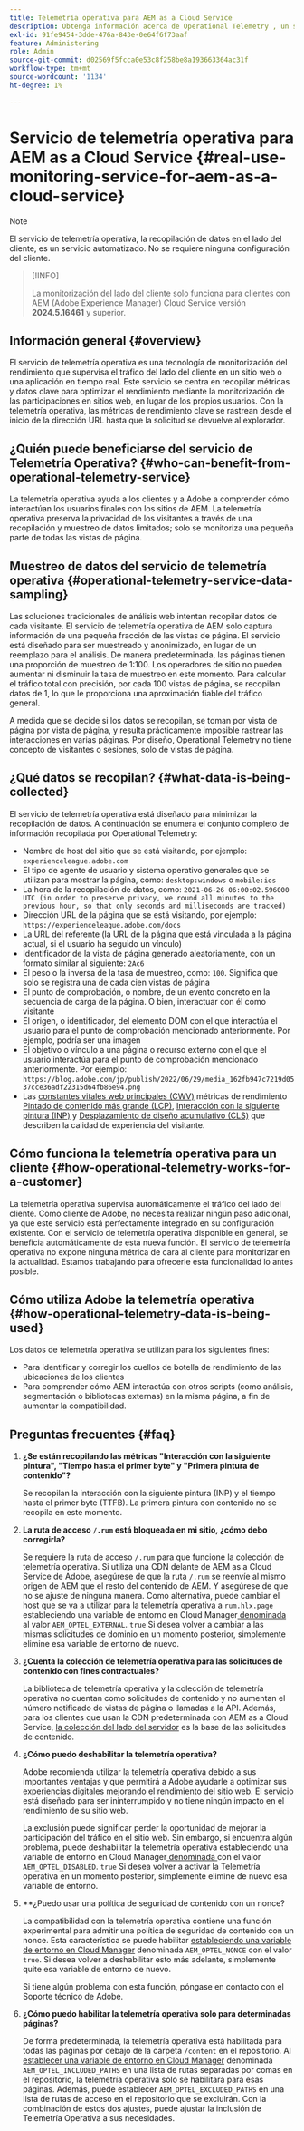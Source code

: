 ```yaml
---
title: Telemetría operativa para AEM as a Cloud Service
description: Obtenga información acerca de Operational Telemetry , un servicio automatizado que permite supervisar la recopilación de datos en el lado del cliente.
exl-id: 91fe9454-3dde-476a-843e-0e64f6f73aaf
feature: Administering
role: Admin
source-git-commit: d02569f5fcca0e53c8f258be8a193663364ac31f
workflow-type: tm+mt
source-wordcount: '1134'
ht-degree: 1%

---
```


# Servicio de telemetría operativa para AEM as a Cloud Service {#real-use-monitoring-service-for-aem-as-a-cloud-service}

>[!NOTE]
>
>El servicio de telemetría operativa, la recopilación de datos en el lado del cliente, es un servicio automatizado. No se requiere ninguna configuración del cliente.

>[!INFO]
>
>La monitorización del lado del cliente solo funciona para clientes con AEM (Adobe Experience Manager) Cloud Service versión **2024.5.16461** y superior.

## Información general {#overview}

El servicio de telemetría operativa es una tecnología de monitorización del rendimiento que supervisa el tráfico del lado del cliente en un sitio web o una aplicación en tiempo real. Este servicio se centra en recopilar métricas y datos clave para optimizar el rendimiento mediante la monitorización de las participaciones en sitios web, en lugar de los propios usuarios. Con la telemetría operativa, las métricas de rendimiento clave se rastrean desde el inicio de la dirección URL hasta que la solicitud se devuelve al explorador.

## ¿Quién puede beneficiarse del servicio de Telemetría Operativa? {#who-can-benefit-from-operational-telemetry-service}

La telemetría operativa ayuda a los clientes y a Adobe a comprender cómo interactúan los usuarios finales con los sitios de AEM. La telemetría operativa preserva la privacidad de los visitantes a través de una recopilación y muestreo de datos limitados; solo se monitoriza una pequeña parte de todas las vistas de página.

## Muestreo de datos del servicio de telemetría operativa {#operational-telemetry-service-data-sampling}

Las soluciones tradicionales de análisis web intentan recopilar datos de cada visitante. El servicio de telemetría operativa de AEM solo captura información de una pequeña fracción de las vistas de página. El servicio está diseñado para ser muestreado y anonimizado, en lugar de un reemplazo para el análisis. De manera predeterminada, las páginas tienen una proporción de muestreo de 1:100. Los operadores de sitio no pueden aumentar ni disminuir la tasa de muestreo en este momento. Para calcular el tráfico total con precisión, por cada 100 vistas de página, se recopilan datos de 1, lo que le proporciona una aproximación fiable del tráfico general.

A medida que se decide si los datos se recopilan, se toman por vista de página por vista de página, y resulta prácticamente imposible rastrear las interacciones en varias páginas. Por diseño, Operational Telemetry no tiene concepto de visitantes o sesiones, solo de vistas de página.

## ¿Qué datos se recopilan? {#what-data-is-being-collected}

El servicio de telemetría operativa está diseñado para minimizar la recopilación de datos. A continuación se enumera el conjunto completo de información recopilada por Operational Telemetry:

* Nombre de host del sitio que se está visitando, por ejemplo: `experienceleague.adobe.com`
* El tipo de agente de usuario y sistema operativo generales que se utilizan para mostrar la página, como: `desktop:windows` o `mobile:ios`
* La hora de la recopilación de datos, como: `2021-06-26 06:00:02.596000 UTC (in order to preserve privacy, we round all minutes to the previous hour, so that only seconds and milliseconds are tracked)`
* Dirección URL de la página que se está visitando, por ejemplo: `https://experienceleague.adobe.com/docs`
* La URL del referente (la URL de la página que está vinculada a la página actual, si el usuario ha seguido un vínculo)
* Identificador de la vista de página generado aleatoriamente, con un formato similar al siguiente: `2Ac6`
* El peso o la inversa de la tasa de muestreo, como: `100`. Significa que solo se registra una de cada cien vistas de página
* El punto de comprobación, o nombre, de un evento concreto en la secuencia de carga de la página. O bien, interactuar con él como visitante
* El origen, o identificador, del elemento DOM con el que interactúa el usuario para el punto de comprobación mencionado anteriormente. Por ejemplo, podría ser una imagen
* El objetivo o vínculo a una página o recurso externo con el que el usuario interactúa para el punto de comprobación mencionado anteriormente. Por ejemplo: `https://blog.adobe.com/jp/publish/2022/06/29/media_162fb947c7219d0537cce36adf22315d64fb86e94.png`
* Las [constantes vitales web principales (CWV)](https://web.dev/articles/lcp) métricas de rendimiento [Pintado de contenido más grande (LCP)](https://web.dev/articles/lcp), [Interacción con la siguiente pintura (INP)](https://web.dev/articles/inp) y [Desplazamiento de diseño acumulativo (CLS)](https://web.dev/articles/cls) que describen la calidad de experiencia del visitante.

## Cómo funciona la telemetría operativa para un cliente {#how-operational-telemetry-works-for-a-customer}

La telemetría operativa supervisa automáticamente el tráfico del lado del cliente. Como cliente de Adobe, no necesita realizar ningún paso adicional, ya que este servicio está perfectamente integrado en su configuración existente. Con el servicio de telemetría operativa disponible en general, se beneficia automáticamente de esta nueva función. El servicio de telemetría operativa no expone ninguna métrica de cara al cliente para monitorizar en la actualidad. Estamos trabajando para ofrecerle esta funcionalidad lo antes posible.

<!-- Alexandru: hiding temporarily, until we figure out where this needs to be linked to 

If you wish to leverage more insights with this new feature to optimize your digital experiences effortlessly, please see here (link to Row 99). -->

## Cómo utiliza Adobe la telemetría operativa {#how-operational-telemetry-data-is-being-used}

Los datos de telemetría operativa se utilizan para los siguientes fines:

* Para identificar y corregir los cuellos de botella de rendimiento de las ubicaciones de los clientes
* Para comprender cómo AEM interactúa con otros scripts (como análisis, segmentación o bibliotecas externas) en la misma página, a fin de aumentar la compatibilidad.
<!--
## Limitations and understanding variance in page views and performance metrics {#limitations-and-understanding-variance-in-page-views-and-performance-metrics}

Here are key considerations for customers to keep in mind when interpreting their Operational Telemetry data:

1. **Tracker blockers**

   * End-users employing tracker blockers or privacy extensions can impede Operational Telemetry data collection, as these tools restrict the tracking scripts' execution. This restriction may lead to underreported page views and user interactions, creating a discrepancy between actual site activity and the data captured by Operational Telemetry.

1. **Limitations in capturing headless API/JSON calls**

   * Operational Telemetry data service focuses on the client-side experience and doesn't capture the backend API or JSON calls made from a non-AEM headless app at this time. The exclusion of these calls from Operational Telemetry service data creates variances from the content requests measured by CDN Analytics.
-->

## Preguntas frecuentes {#faq}

<!-- REMOVED THIS FAQ AS PER EMAIL REQUEST FROM SHWETA DUA, SEPTEMBER 4, 2024 TO THE DL-AEM-DOCS GROUP 
1. **Can customers integrate the Operational Telemetry service scripts with third-party systems like Dynatrace?**

   Yes.
-->

1. **¿Se están recopilando las métricas &quot;Interacción con la siguiente pintura&quot;, &quot;Tiempo hasta el primer byte&quot; y &quot;Primera pintura de contenido&quot;?**

   Se recopilan la interacción con la siguiente pintura (INP) y el tiempo hasta el primer byte (TTFB).  La primera pintura con contenido no se recopila en este momento.

1. **La ruta de acceso `/.rum` está bloqueada en mi sitio, ¿cómo debo corregirla?**

   Se requiere la ruta de acceso `/.rum` para que funcione la colección de telemetría operativa. Si utiliza una CDN delante de AEM as a Cloud Service de Adobe, asegúrese de que la ruta `/.rum` se reenvíe al mismo origen de AEM que el resto del contenido de AEM. Y asegúrese de que no se ajuste de ninguna manera. Como alternativa, puede cambiar el host que se va a utilizar para la telemetría operativa a `rum.hlx.page` estableciendo una variable de entorno en Cloud Manager[ denominada ](/help/implementing/cloud-manager/environment-variables.md#add-variables) al valor `AEM_OPTEL_EXTERNAL`. `true` Si desea volver a cambiar a las mismas solicitudes de dominio en un momento posterior, simplemente elimine esa variable de entorno de nuevo.

1. **¿Cuenta la colección de telemetría operativa para las solicitudes de contenido con fines contractuales?**

   La biblioteca de telemetría operativa y la colección de telemetría operativa no cuentan como solicitudes de contenido y no aumentan el número notificado de vistas de página o llamadas a la API. Además, para los clientes que usan la CDN predeterminada con AEM as a Cloud Service, [la colección del lado del servidor](#serverside-collection) es la base de las solicitudes de contenido.

1. **¿Cómo puedo deshabilitar la telemetría operativa?**

   Adobe recomienda utilizar la telemetría operativa debido a sus importantes ventajas y que permitirá a Adobe ayudarle a optimizar sus experiencias digitales mejorando el rendimiento del sitio web. El servicio está diseñado para ser ininterrumpido y no tiene ningún impacto en el rendimiento de su sitio web.

   La exclusión puede significar perder la oportunidad de mejorar la participación del tráfico en el sitio web. Sin embargo, si encuentra algún problema, puede deshabilitar la telemetría operativa estableciendo una variable de entorno en Cloud Manager[ denominada ](/help/implementing/cloud-manager/environment-variables.md#add-variables) con el valor `AEM_OPTEL_DISABLED`. `true` Si desea volver a activar la Telemetría operativa en un momento posterior, simplemente elimine de nuevo esa variable de entorno.

1. **¿Puedo usar una política de seguridad de contenido con un nonce?

   La compatibilidad con la telemetría operativa contiene una función experimental para admitir una política de seguridad de contenido con un nonce. Esta característica se puede habilitar [estableciendo una variable de entorno en Cloud Manager](/help/implementing/cloud-manager/environment-variables.md#add-variables) denominada `AEM_OPTEL_NONCE` con el valor `true`. Si desea volver a deshabilitar esto más adelante, simplemente quite esa variable de entorno de nuevo.

   Si tiene algún problema con esta función, póngase en contacto con el Soporte técnico de Adobe.

1. **¿Cómo puedo habilitar la telemetría operativa solo para determinadas páginas?**

   De forma predeterminada, la telemetría operativa está habilitada para todas las páginas por debajo de la carpeta `/content` en el repositorio. Al [establecer una variable de entorno en Cloud Manager](/help/implementing/cloud-manager/environment-variables.md#add-variables) denominada `AEM_OPTEL_INCLUDED_PATHS` en una lista de rutas separadas por comas en el repositorio, la telemetría operativa solo se habilitará para esas páginas. Además, puede establecer `AEM_OPTEL_EXCLUDED_PATHS` en una lista de rutas de acceso en el repositorio que se excluirán. Con la combinación de estos dos ajustes, puede ajustar la inclusión de Telemetría Operativa a sus necesidades.

